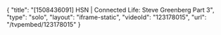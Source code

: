 {
    "title": "[1508436091] HSN | Connected Life: Steve Greenberg Part 3",
    "type": "solo",
    "layout": "iframe-static",
    "videoId": "123178015",
    "url": "\/tvpembed\/123178015"
}
